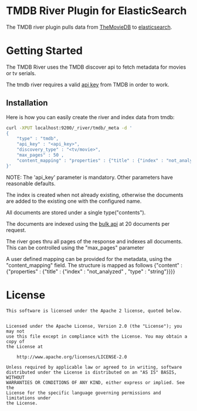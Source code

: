 TMDB River Plugin for ElasticSearch 
==================================

The TMDB river plugin pulls data from [TheMovieDB](https://www.themoviedb.org) to [elasticsearch](http://www.elasticsearch.org).


Getting Started
===============

The TMDB River uses the TMDB discover api to fetch metadata for movies or tv serials.

The tmdb river requires a valid [api key](https://www.themoviedb.org/account) from TMDB in order to work. 


Installation
------------

Here is how you can easily create the river and index data from tmdb:

```sh
curl -XPUT localhost:9200/_river/tmdb/_meta -d '
{
    "type" : "tmdb",
    "api_key" : "<api_key>",
    "discovery_type" : "<tv/movie>",
    "max_pages" : 50 ,
    "content_mapping" : "properties" : {"title" : {"index" : "not_analyzed" , "type" : "string"}}
}'
```

NOTE: The 'api_key' parameter is mandatory. Other parameters have reasonable defaults.

The index is created when not already existing, otherwise the documents are added to the existing one with the configured name. 

All documents are stored under a single type("contents"). 

The documents are indexed using the [bulk api](http://www.elasticsearch.org/guide/reference/java-api/bulk.html) at 20 documents per request.

The river goes thru all pages of the response and indexes all documents. This can be controlled using the "max_pages" parameter

A user defined mapping can be provided for the metadata, using the "content_mapping" field. The structure is mapped as follows
{"content" : {"properties" : {"title" : {"index" : "not_analyzed" , "type" : "string"}}}}



License
=======

```
This software is licensed under the Apache 2 license, quoted below.


Licensed under the Apache License, Version 2.0 (the "License"); you may not
use this file except in compliance with the License. You may obtain a copy of
the License at

    http://www.apache.org/licenses/LICENSE-2.0

Unless required by applicable law or agreed to in writing, software
distributed under the License is distributed on an "AS IS" BASIS, WITHOUT
WARRANTIES OR CONDITIONS OF ANY KIND, either express or implied. See the
License for the specific language governing permissions and limitations under
the License.
```
